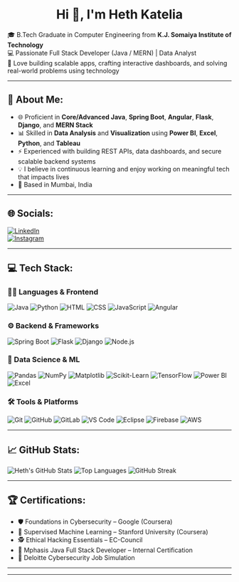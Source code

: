 <h1 align="center">Hi 👋, I'm Heth Katelia</h1>

🎓 B.Tech Graduate in Computer Engineering from **K.J. Somaiya Institute of Technology**  
💻 Passionate Full Stack Developer (Java / MERN) | Data Analyst  
🚀 Love building scalable apps, crafting interactive dashboards, and solving real-world problems using technology

---

## 💫 About Me:
- 🌐 Proficient in **Core/Advanced Java**, **Spring Boot**, **Angular**, **Flask**, **Django**, and **MERN Stack**
- 📊 Skilled in **Data Analysis** and **Visualization** using **Power BI**, **Excel**, **Python**, and **Tableau**
- ⚡ Experienced with building REST APIs, data dashboards, and secure scalable backend systems
- 💡 I believe in continuous learning and enjoy working on meaningful tech that impacts lives
- 📍 Based in Mumbai, India

---

## 🌐 Socials:
[![LinkedIn](https://img.shields.io/badge/LinkedIn-0077B5?style=for-the-badge&logo=linkedin&logoColor=white)](https://www.linkedin.com/in/heth-katelia-742617281/)  
[![Instagram](https://img.shields.io/badge/Instagram-E4405F?style=for-the-badge&logo=instagram&logoColor=white)](https://instagram.com/heth_43)

---

## 💻 Tech Stack:

### 👨‍💻 Languages & Frontend
![Java](https://img.shields.io/badge/Java-ED8B00?style=flat&logo=java&logoColor=white)
![Python](https://img.shields.io/badge/Python-3776AB?style=flat&logo=python&logoColor=white)
![HTML](https://img.shields.io/badge/HTML5-E34F26?style=flat&logo=html5&logoColor=white)
![CSS](https://img.shields.io/badge/CSS3-1572B6?style=flat&logo=css3&logoColor=white)
![JavaScript](https://img.shields.io/badge/JavaScript-F7DF1E?style=flat&logo=javascript&logoColor=black)
![Angular](https://img.shields.io/badge/Angular-DD0031?style=flat&logo=angular&logoColor=white)

### ⚙️ Backend & Frameworks
![Spring Boot](https://img.shields.io/badge/Spring_Boot-6DB33F?style=flat&logo=spring-boot&logoColor=white)
![Flask](https://img.shields.io/badge/Flask-000000?style=flat&logo=flask&logoColor=white)
![Django](https://img.shields.io/badge/Django-092E20?style=flat&logo=django&logoColor=white)
![Node.js](https://img.shields.io/badge/Node.js-339933?style=flat&logo=nodedotjs&logoColor=white)

### 🧠 Data Science & ML
![Pandas](https://img.shields.io/badge/Pandas-150458?style=flat&logo=pandas&logoColor=white)
![NumPy](https://img.shields.io/badge/Numpy-013243?style=flat&logo=numpy&logoColor=white)
![Matplotlib](https://img.shields.io/badge/Matplotlib-11557C?style=flat&logo=matplotlib&logoColor=white)
![Scikit-Learn](https://img.shields.io/badge/Scikit--Learn-F7931E?style=flat&logo=scikit-learn&logoColor=white)
![TensorFlow](https://img.shields.io/badge/TensorFlow-FF6F00?style=flat&logo=tensorflow&logoColor=white)
![Power BI](https://img.shields.io/badge/Power_BI-F2C811?style=flat&logo=powerbi&logoColor=black)
![Excel](https://img.shields.io/badge/Microsoft_Excel-217346?style=flat&logo=microsoft-excel&logoColor=white)

### 🛠️ Tools & Platforms
![Git](https://img.shields.io/badge/Git-F05032?style=flat&logo=git&logoColor=white)
![GitHub](https://img.shields.io/badge/GitHub-181717?style=flat&logo=github&logoColor=white)
![GitLab](https://img.shields.io/badge/GitLab-FC6D26?style=flat&logo=gitlab&logoColor=white)
![VS Code](https://img.shields.io/badge/VS_Code-007ACC?style=flat&logo=visual-studio-code&logoColor=white)
![Eclipse](https://img.shields.io/badge/Eclipse-2C2255?style=flat&logo=eclipse&logoColor=white)
![Firebase](https://img.shields.io/badge/Firebase-ffca28?style=flat&logo=firebase&logoColor=black)
![AWS](https://img.shields.io/badge/AWS-232F3E?style=flat&logo=amazon-aws&logoColor=white)

---

## 📈 GitHub Stats:
![Heth's GitHub Stats](https://github-readme-stats.vercel.app/api?username=hethatgithub&show_icons=true&theme=radical)
![Top Languages](https://github-readme-stats.vercel.app/api/top-langs/?username=hethatgithub&layout=compact&theme=radical)
![GitHub Streak](https://github-readme-streak-stats.herokuapp.com?user=hethatgithub&theme=radical)

---

## 🏆 Certifications:
- 🛡️ Foundations in Cybersecurity – Google (Coursera)  
- 🤖 Supervised Machine Learning – Stanford University (Coursera)  
- 🕵️ Ethical Hacking Essentials – EC-Council  
- 💼 Mphasis Java Full Stack Developer – Internal Certification  
- 🔐 Deloitte Cybersecurity Job Simulation

---


---

